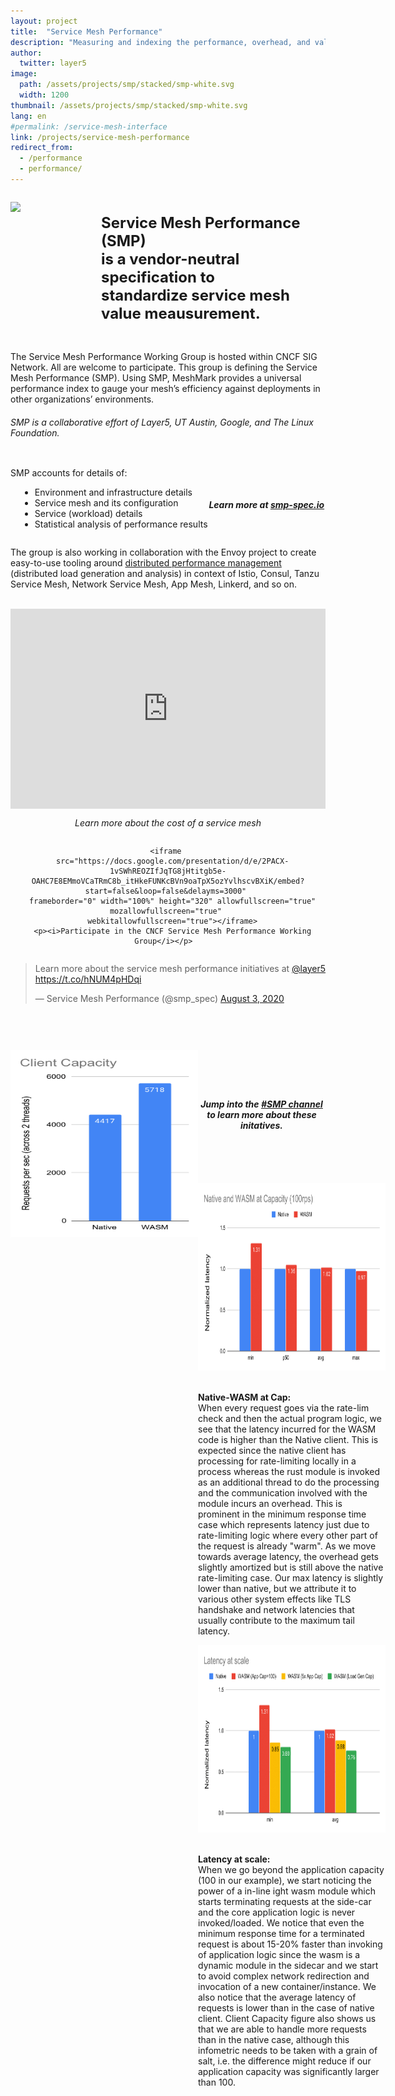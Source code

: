 ```yaml
---
layout: project
title:  "Service Mesh Performance"
description: "Measuring and indexing the performance, overhead, and value of the world's service mesh deployments."
author:
  twitter: layer5
image:
  path: /assets/projects/smp/stacked/smp-white.svg
  width: 1200
thumbnail: /assets/projects/smp/stacked/smp-white.svg
lang: en
#permalink: /service-mesh-interface
link: /projects/service-mesh-performance
redirect_from:
  - /performance
  - performance/
---
```

<style>
ul.bullet li {
  margin-left:15px;
  position: relative;
  text-align: left;
}
ul.bullet ul {
  margin-left:25px;
  list-style-position: inside;
}
ul.bullet li ul {
  list-style-type: circle;
  margin-left:15px;
}
</style>

<div style="display: flex;
    justify-content: flex-start">

  <img src="/assets/projects/smp/stacked/smp-dark.svg" 
      class="light-shadow" style="margin: auto;min-width:145px;height:200px;
     " />
  <div style="margin: auto;">
    <h4 class="black-text center" style="font-size:1.5rem">
    Service Mesh Performance (SMP)<br /> is a vendor-neutral specification to <br />
    <strong>standardize service mesh value meausurement</strong>. 
    </h4>
  </div>
</div>
  
<p>The Service Mesh Performance Working Group is hosted within CNCF SIG Network. All are welcome to participate. This group is defining the Service Mesh Performance (SMP). Using SMP, MeshMark provides a universal performance index to gauge your mesh’s efficiency against deployments in other organizations’ environments.
</p>
<h6 class="center">SMP is a collaborative effort of Layer5, UT Austin, Google, and The Linux Foundation.</h6>

<div style="display: flex;
justify-content: flex-start center">
  <div>
    <p>SMP accounts for details of:</p>
    <ul class="bullet">
        <li>Environment and infrastructure details</li>
        <li>Service mesh and its configuration</li>
        <li>Service (workload) details</li>
        <li>Statistical analysis of performance results</li>
    </ul>
  </div>
  <div style="margin:auto;">
    <h5 class="l5-dark-grey-text" style="padding-top:25px;text-align: center;font-weight: bold;">
    Learn more at <a href="https://smp-spec.io">smp-spec.io</a></h5>
  </div>
</div>
<p>The group is also working in collaboration with the Envoy project to create easy-to-use tooling around <a href="/projects/service-mesh-distributed-performance-management">distributed performance management</a> (distributed load generation and analysis) in context of Istio, Consul, Tanzu Service Mesh, Network Service Mesh, App Mesh, Linkerd, and so on.
</p>
<div class="row">
  <br />
  <div
    class="col s12 m6"
    style="
      display: flex; height: auto; flex-direction: column;
      flex-flow: column; vertical-align: top; text-align: center;
      position: relative;">
    <iframe 
      width="100%" height="320px" src="https://www.youtube.com/embed/LxP-yHrKL4M" 
      frameborder="0" allow="accelerometer; autoplay; encrypted-media; gyroscope; picture-in-picture" 
      allowfullscreen>
    </iframe>
    <p><i>Learn more about the cost of a service mesh</i></p>
  </div>
  <div class="col s12 m6"
  style="
    display: flex; height: auto; flex-direction: column;
    flex-flow: column; vertical-align: top; text-align: center;
    position: relative;">
    
    <iframe 
      src="https://docs.google.com/presentation/d/e/2PACX-1vSWhREOZIfJqTG8jHtitgb5e-OAHC7E8EMmoVCaTRmC8b_itHkeFUNKcBVn9oaTpX5ozYvlhscvBXiK/embed?start=false&loop=false&delayms=3000" 
      frameborder="0" width="100%" height="320" allowfullscreen="true" mozallowfullscreen="true" 
      webkitallowfullscreen="true"></iframe>
      <p><i>Participate in the CNCF Service Mesh Performance Working Group</i></p>  
  </div>
  <div class="row">
<div class="col s8 m6">
<blockquote class="twitter-tweet"><p lang="en" dir="ltr">Learn more about the service mesh performance initiatives at <a href="https://twitter.com/layer5?ref_src=twsrc%5Etfw">@layer5</a> <a href="https://t.co/hNUM4pHDqi">https://t.co/hNUM4pHDqi</a></p>&mdash; Service Mesh Performance (@smp_spec) <a href="https://twitter.com/smp_spec/status/1290428583249354757?ref_src=twsrc%5Etfw">August 3, 2020</a></blockquote> <script async src="https://platform.twitter.com/widgets.js" charset="utf-8"></script>
</div>
<div class="col s8 m6" style="vertical-align:bottom;margin:auto;padding-top:60px;"> 
<img src="/assets/projects/smp/client-capacity.png" 
      class="light-shadow" style="margin: auto;min-width:300px;height:300px;float: left;" /><br><br>
<h5 class="l5-dark-grey-text" style="padding-top:25px;text-align: center;font-weight: bold;">
Jump into the <a href="http://slack.layer5.io">#SMP channel</a> to learn more about these initatives.</h5>
</div>
</div>


<div style="display: flex;
    justify-content: flex-start">
<div class="col s8 m6" style="vertical-align:bottom;margin:auto;padding-top:60px;">
<img src="/assets/projects/smp/native.png" 
      class="light-shadow" style="margin: auto;min-width:300px;height:300px;" /><p><br> <b>Native-WASM at Cap:</b> <br>When every request goes via the rate-lim check and then the actual program logic, we see that the latency incurred for the WASM code is higher than the Native client. This is expected since the native client has processing for rate-limiting locally in a process whereas the rust module is invoked as an additional thread to do the processing and the communication involved with the module incurs an overhead. This is prominent in the minimum response time case which represents latency just due to rate-limiting logic where every other part of the request is already "warm". As we move towards average latency, the overhead gets slightly amortized but is still above the native rate-limiting case. Our max latency is slightly lower than native, but we attribute it to various other system effects like TLS handshake and network latencies that usually contribute to the maximum tail latency. </p>
<img src="/assets/projects/smp/latency.png" 
      class="light-shadow" style="margin: auto;min-width:300px;height:300px;" /><p><br><b>Latency at scale:</b><br>When we go beyond the application capacity (100 in our example), we start noticing the power of a in-line ight wasm module which starts terminating requests at the side-car and the core application logic is never invoked/loaded. We notice that even the minimum response time for a terminated request is about 15-20% faster than invoking of application logic since the wasm is a dynamic module in the sidecar and we start to avoid complex network redirection and invocation of a new container/instance.
We also notice that the average latency of requests is lower than in the case of native client. Client Capacity figure also shows us that we are able to handle more requests than in the native case, although this infometric needs to be taken with a grain of salt, i.e. the difference might reduce if our application capacity was significantly larger than 100.</p>
</div>
</div>